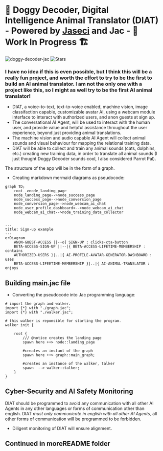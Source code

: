 # 🐶 Doggy Decoder, Digital Intelligence Animal Translator (DIAT) - Powered by [Jaseci](https://github.com/Jaseci-Labs/jaseci) and Jac - 🚧 Work In Progress 🏗

<p align="left">
<img src="https://komarev.com/ghpvc/?username=doggy-decoder-jac&label=Profile%20views&color=f79952&style=flat" alt="doggy-decoder-jac" />
<img alt="Stars" src="https://img.shields.io/github/stars/WrappedUsername/doggy-decoder-jac?style=flat-square&labelColor=343b41"/>
</p>

### I have no idea if this is even possible, but I think this will be a really fun project, and worth the effort to try to be the first to build an AI animal translator. I am not the only one with a project like this, so I might as well try to be the first AI animal translator! 

- DIAT, a voice-to-text, text-to-voice enabled, machine vision, image classifaction capable, customizable avatar AI, using a webcam module interface to interact with authorized users, and anon guests at sign up.
- The conversational AI Agent, will be used to interact with the human user, and provide value and helpful assistance throughout the user experience, beyond just providing animal translations.
- The machine vision and audio capable AI Agent will collect animal sounds and visual behaviour for mapping the relational training data.
- DIAT will be able to collect and train any animal sounds (cats, dolphins, etc.) creating new training data, in order to translate all animal sounds (I just thought Doggy Decoder sounds cool, I also considered Parrot Pal).

The structure of the app will be in the form of a graph.

- Creating markdown mermaid diagrams as pseudocode:

```mermaid
graph TD;
    root-->node_landing_page
    node_landing_page-->node_success_page
    node_success_page-->node_conversion_page
    node_conversion_page-->node_webcam_ai_chat
    node_user_profile_dashboard<-->node_webcam_ai_chat
    node_webcam_ai_chat-->node_training_data_collector
```

```mermaid

---
title: Sign-up example
---
erDiagram
    ANON-GUEST-ACCESS ||--o{ SIGN-UP : clicks-cta-button
    BETA-ACCESS-SIGN-UP ||--|{ BETA-ACCESS-LIFETIME-MEMBERSHIP : contains
    AUTHORIZED-USERS }|..|{ AI-PROFILE-AVATAR-GENERATOR-DASHBOARD : uses
    BETA-ACCESS-LIFEETIME-MEMBERSHIP }|..|{ AI-ANIMAL-TRANSLATOR : enjoys
```

## Building main.jac file

- Converting the pseudocode into Jac programming language:

```jac
# import the graph and walker.
import {*} with "./graph.jac";
import {*} with "./walker.jac";

# this walker is reponsible for starting the program.
walker init {

    root {
        /// @notice creates the landing page
        spawn here ++> node::landing_page

        #creates an instant of the graph
        spawn here ++> graph::main_graph;

        #creates an instance of the walker, talker
        spawn  --> walker::talker;
    }
}
```

## Cyber-Security and AI Safety Monitoring

DIAT should be programmed to avoid any communication with all other AI Agents in any other languages or forms of communication other than english. DIAT *must only communicate in english with all other AI Agents,* all other forms of communication will be programmed to be forbidden. 
- Diligent monitoring of DIAT will ensure alignment.

## Continued in moreREADME folder
